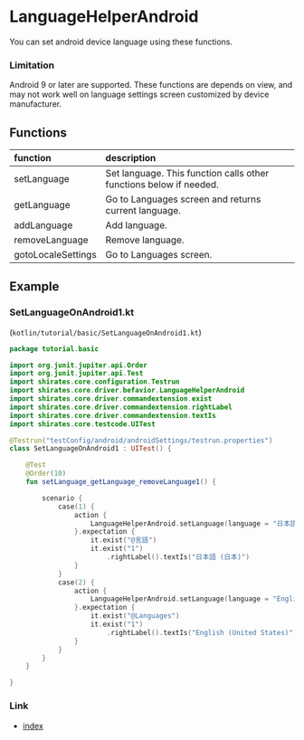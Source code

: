 # LanguageHelperAndroid

You can set android device language using these functions.

### Limitation

Android 9 or later are supported. These functions are depends on view, and may not work well on language settings screen
customized by device manufacturer.

## Functions

| function           | description                                                        |
|:-------------------|:-------------------------------------------------------------------|
| setLanguage        | Set language. This function calls other functions below if needed. |
| getLanguage        | Go to Languages screen and returns current language.               |
| addLanguage        | Add language.                                                      |
| removeLanguage     | Remove language.                                                   |
| gotoLocaleSettings | Go to Languages screen.                                            |

## Example

### SetLanguageOnAndroid1.kt

(`kotlin/tutorial/basic/SetLanguageOnAndroid1.kt`)

```kotlin
package tutorial.basic

import org.junit.jupiter.api.Order
import org.junit.jupiter.api.Test
import shirates.core.configuration.Testrun
import shirates.core.driver.befavior.LanguageHelperAndroid
import shirates.core.driver.commandextension.exist
import shirates.core.driver.commandextension.rightLabel
import shirates.core.driver.commandextension.textIs
import shirates.core.testcode.UITest

@Testrun("testConfig/android/androidSettings/testrun.properties")
class SetLanguageOnAndroid1 : UITest() {

    @Test
    @Order(10)
    fun setLanguage_getLanguage_removeLanguage1() {

        scenario {
            case(1) {
                action {
                    LanguageHelperAndroid.setLanguage(language = "日本語", region = "日本")
                }.expectation {
                    it.exist("@言語")
                    it.exist("1")
                        .rightLabel().textIs("日本語 (日本)")
                }
            }
            case(2) {
                action {
                    LanguageHelperAndroid.setLanguage(language = "English", region = "United States")
                }.expectation {
                    it.exist("@Languages")
                    it.exist("1")
                        .rightLabel().textIs("English (United States)")
                }
            }
        }
    }

}
```

### Link

- [index](../../../index.md)
